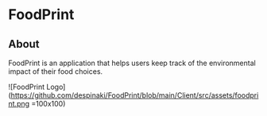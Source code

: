 # FoodPrint

## About

FoodPrint is an application that helps users keep track of the environmental impact of their food choices.

![FoodPrint Logo](https://github.com/despinaki/FoodPrint/blob/main/Client/src/assets/foodprint.png =100x100)
